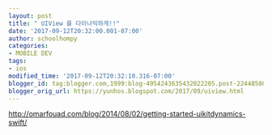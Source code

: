 ```yaml
---
layout: post
title: " UIView 를 다이나믹하게!!"
date: '2017-09-12T20:32:00.001-07:00'
author: schoolhompy
categories:
- MOBILE DEV
tags:
- ios
modified_time: '2017-09-12T20:32:10.316-07:00'
blogger_id: tag:blogger.com,1999:blog-4954243635432022205.post-2244850089222384548
blogger_orig_url: https://yunhos.blogspot.com/2017/09/uiview.html
---
```


http://omarfouad.com/blog/2014/08/02/getting-started-uikitdynamics-swift/